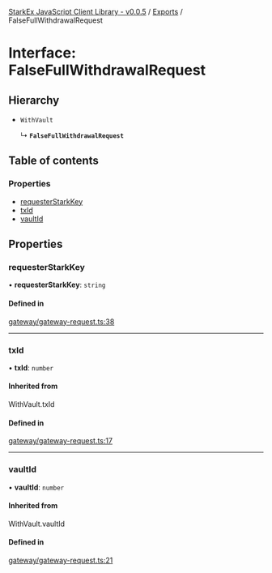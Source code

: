 [StarkEx JavaScript Client Library - v0.0.5](../README.md) / [Exports](../modules.md) / FalseFullWithdrawalRequest

# Interface: FalseFullWithdrawalRequest

## Hierarchy

- `WithVault`

  ↳ **`FalseFullWithdrawalRequest`**

## Table of contents

### Properties

- [requesterStarkKey](FalseFullWithdrawalRequest.md#requesterstarkkey)
- [txId](FalseFullWithdrawalRequest.md#txid)
- [vaultId](FalseFullWithdrawalRequest.md#vaultid)

## Properties

### requesterStarkKey

• **requesterStarkKey**: `string`

#### Defined in

[gateway/gateway-request.ts:38](https://github.com/starkware-libs/starkex-js/blob/6a1530f/src/lib/gateway/gateway-request.ts#L38)

---

### txId

• **txId**: `number`

#### Inherited from

WithVault.txId

#### Defined in

[gateway/gateway-request.ts:17](https://github.com/starkware-libs/starkex-js/blob/6a1530f/src/lib/gateway/gateway-request.ts#L17)

---

### vaultId

• **vaultId**: `number`

#### Inherited from

WithVault.vaultId

#### Defined in

[gateway/gateway-request.ts:21](https://github.com/starkware-libs/starkex-js/blob/6a1530f/src/lib/gateway/gateway-request.ts#L21)
